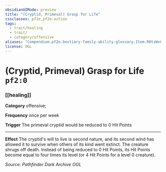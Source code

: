 ```yaml
---
obsidianUIMode: preview
title: "(Cryptid, Primeval) Grasp for Life"
cssclasses: pf2e,pf2e-action
tags:
  - trait/healing
  - trait/
  - category/offensive
aliases: "Compendium.pf2e.bestiary-family-ability-glossary.Item.R0tsWv6QHd2jbQON"
license: OGL
---
```

# (Cryptid, Primeval) Grasp for Life `pf2:0`

### [[healing]]

**Category** offensive; 




**Frequency** once per week

**Trigger** The primeval cryptid would be reduced to 0 Hit Points

* * *

**Effect** The cryptid's will to live is second nature, and its second wind has allowed it to survive when others of its kind went extinct. The creature shrugs off death. Instead of being reduced to 0 Hit Points, its Hit Points become equal to four times its level (or 4 Hit Points for a level 0 creature).

*Source: Pathfinder Dark Archive*
*OGL*